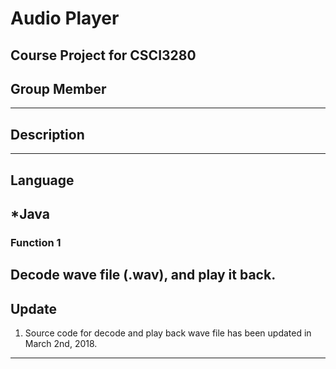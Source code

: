 # Audio Player
Course Project for CSCI3280
---
## Group Member
---
## Description
---
## Language
*Java
---
### Function 1
Decode wave file (.wav), and play it back.
---
## Update
1. Source code for decode and play back wave file has been updated in March 2nd, 2018.
---
